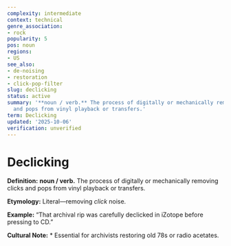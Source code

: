 ```yaml
---
complexity: intermediate
context: technical
genre_association:
- rock
popularity: 5
pos: noun
regions:
- US
see_also:
- de-noising
- restoration
- click-pop-filter
slug: declicking
status: active
summary: '**noun / verb.** The process of digitally or mechanically removing clicks
  and pops from vinyl playback or transfers.'
term: Declicking
updated: '2025-10-06'
verification: unverified
---
```


# Declicking

**Definition:** **noun / verb.** The process of digitally or mechanically removing clicks and pops from vinyl playback or transfers.

**Etymology:** Literal—removing *click* noise.

**Example:** “That archival rip was carefully declicked in iZotope before pressing to CD.”

**Cultural Note:** * Essential for archivists restoring old 78s or radio acetates.

